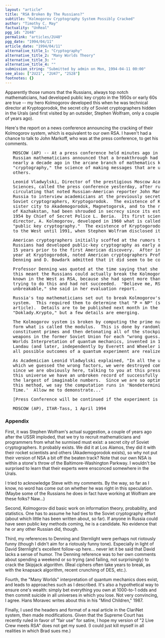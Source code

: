 ```yaml
---
layout: "article"
title: "RSA Broken By The Russians?"
subtitle: "Kolmogorov Cryptography System Possibly Cracked"
author: "Timothy C. May"
factuality: "UnReal"
pgg_id: "2U48"
permalink: "articles/2U48"
pgg_date: "1994/04/11"
article_date: "1994/04/11"
alternative_title_1: "Cryptography"
alternative_title_2: "Many Worlds Theory"
alternative_title_3: ""
alternative_title_4: ""
submission_string: "Submitted by admin on Mon, 1994-04-11 00:00"
see_also: ["2U21", "2U47", "2S28"]
footnotes: {}
---
```

<div>
<p>Apparently those rumors that the Russians, always top notch mathematicians, had developed public key crypto in the 1950s or early 60s are true -- my hero Kolmogorov developed this when he was technical director at Kryptogorodok, the secret city of Soviet cryptographers hidden in the Urals (and first visited by an outsider, Stephen Wolfram, only a couple of years ago).</p>
<p>Here's the report on a news conference announcing the cracking of their Kolmogorov system, which is equivalent to our own RSA. I haven't had a chance to talk to John Markoff, who was at the press conference, to get his comments.</p>
<pre>
   MOSCOW (AP) -- At a press conference held minutes ago in a crowded hall,
   Russian mathematicians announced that a breakthrough had been made
   nearly a decade ago in the arcane branch of mathematics known as
   "cryptography," the science of making messages that are unreadable to
   others.
</pre>
<pre>
   Leonid Vladwylski, Director of the prestigious Moscow Academy of
   Sciences, called the press conference yesterday, after rumors began
   circulating that noted Russian-American reporter John Markoff was in
   Russia to interview academicians at the previously secret city of
   Soviet cryptographers, Kryptogorodok.  The existence of Kryptogorodok,
   sister city to Akademogorodok, Magnetogorsk, and to the rocket cities
   of Kazhakstan, had been shrouded in secrecy since its establishment in
   1954 by Chief of Secret Police L. Beria.  Its first scientific
   director, A. Kolmogorov, developed in 1960 what is called in the West
   "public key cryptography."  The existence of Kryptogorodok was unknown
   to the West until 1991, when Stephen Wolfram disclosed its existence.
</pre>
<pre>
   American cryptographers initially scoffed at the rumors that the
   Russians had developed public-key cryptography as early as 1960, some
   15 years prior to the first American discovery.  After interviews last
   year at Kryptogorodok, noted American cryptographers Professor D.
   Denning and D. Bowdark admitted that it did seem to be confirmed.
</pre>
<pre>
   Professor Denning was quoted at the time saying that she did not think
   this meant the Russians could actually break the Kolmogorov system,
   known in the West as RSA, because she had spent more than a full weekend
   trying to do this and had not succeeded.  "Believe me, RSA is still
   unbreakable," she said in her evaluation report.
</pre>
<pre>
   Russia's top mathematicians set out to break Kolmogorov's new coding
   system.  This required them to determine that "P = NP" (see accompanying
   article).  Details are to be published next month in the journal
   "Doklady.Krypto," but a few details are emerging.
</pre>
<pre>
   The Kolmogorov system is broken by computing the prime numbers which
   form what is called the modulus.  This is done by randomly guessing the
   constituent primes and then detonating all of the stockpiled nuclear
   weapons in the former Soviet Union for each "wrong guess."  In the Many
   Worlds Interpretation of quantum mechanics, invented in 1949 by Lev
   Landau (and later, independently by Everett and Wheeler in the U.S.),
   all possible outcomes of a quantum experiment are realized.
</pre>
<pre>
   As Academician Leonid Vladwylski explained, "In all the universes in
   which we guessed the wrong factors, we were destroyed completely.  But
   since we are obviously here, talking to you at this press conference, in
   this universe we have an unbroken record of successfully factoring even
   the largest of imaginable numbers.  Since we are so optimistic about
   this method, we say the computation runs in 'Nondeterministic Pollyanna
   Time.'  Allow me to demonstrate..."
</pre>
<pre>
   [Press Conference will be continued if the experiment is a success.]
</pre>
<pre>
   MOSCOW (AP), ITAR-Tass, 1 April 1994
</pre>
<h3>Appendix</h3>
<p>First, it was Stephen Wolfram's actual suggestion, a couple of years ago after the USSR imploded, that we try to recruit mathematicians and programmers from what he surmised must exist: a secret city of Soviet cryptographers. It probably exists. We did it at Los Alamos, they did it with their rocket scientists and others (Akademogorodok exists), so why not put their version of NSA a bit off the beaten track? Note that our own NSA is within a stone's throw of the Baltimore-Washington Parkway. I wouldn't be surprised to learn that their experts were ensconced somewhere in the Urals.</p>
<p>I tried to acknowledge Steve with my comments. By the way, so far as I know, no word has come out on whether he was right in this speculation. (Maybe some of the Russians he does in fact have working at Wolfram are these folks? Naw...)</p>
<p>Second, Kolmogorov did basic work on information theory, probability, and statistics. One has to assume he had ties to the Soviet cryptography effort (about which little has been written about, so far). If anyone in Russia could have seen public key methods coming, he is a candidate. No evidence that he or any other Russian did, though.</p>
<p>Third, my references to Denning and Sternlight were perhaps not riotously funny (though I didn't aim for a riotously funny tone). Especially in light of David Sternlight's excellent follow-up here... never let it be said that David lacks a sense of humor. The Denning reference was to her own comments about spending a weekend or so trying (and failing, not surprisingly) to crack the Skipjack algorithm. (Real ciphers often take years to break, as with the knapsack algorithm, recent crunching of DES, etc.).</p>
<p>Fourth, the "Many Worlds" interpretation of quantum mechanics does exist, and leads to approaches such as I described. It's also a hypothetical way to ensure one's wealth: simply bet everything you own at 1000-to-1 odds and then commit suicide in all universes in which you lose. Not very convincing, I agree. Hans Moravec writes about this in his "Mind Children," 1987.</p>
<p>Finally, I used the headers and format of a real article in the ClariNet system, then made modifications. Given that the Supreme Court has recently ruled in favor of "fair use" for satire, I hope my version of "2 Live Crew meets RSA" does not get my sued. (I could just kill myself in all realities in which Brad sues me.)</p>
</div>
